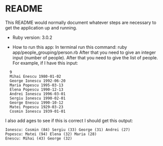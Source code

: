 # README

This README would normally document whatever steps are necessary to get the
application up and running.

* Ruby version: 3.0.2

* How to run this app:
In terminal run this command: ruby app/people_grouping/person.rb
After that you need to give an integer input (number of people). After that you need to give the list of people.
For example, if I have this input:
```
  9
  Mihai Enescu 1980-01-02
  George Ionescu 1992-06-20
  Maria Popescu 1995-03-13
  Elena Popescu 1990-12-13
  Andrei Ionescu 1996-03-01
  Sergiu Ionescu 1990-02-01
  George Enescu 1990-10-12
  Matei Popescu 1929-03-23
  Cosmin Ionescu 1939-01-01
```
I also add ages to see if this is correct
I should get this output:
```
Ionescu: Cosmin (84) Sergiu (33) George (31) Andrei (27)
Popescu: Matei (94) Elena (32) Maria (28)
Enescu: Mihai (43) George (32)
```